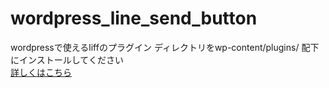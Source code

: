 # wordpress_line_send_button
wordpressで使えるliffのプラグイン
ディレクトリをwp-content/plugins/ 配下にインストールしてください<br>
[詳しくはこちら](https://blog.yuki0311.com/liff-send/ "詳しくはこちら")
